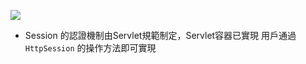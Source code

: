 ![](https://i.imgur.com/iHxZGSa.png)

- Session 的認證機制由Servlet規範制定，Servlet容器已實現
	用戶通過 `HttpSession` 的操作方法即可實現
	
